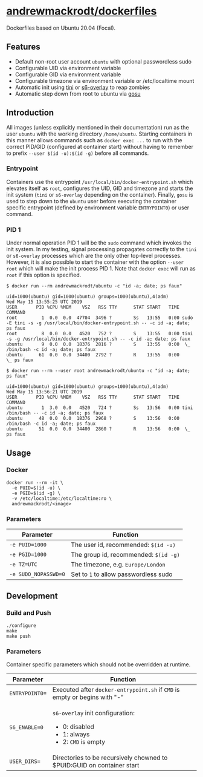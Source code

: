 # [andrewmackrodt/dockerfiles](https://github.com/andrewmackrodt/dockerfiles)

Dockerfiles based on Ubuntu 20.04 (Focal).

## Features

* Default non-root user account `ubuntu` with optional passwordless sudo
* Configurable UID via environment variable
* Configurable GID via environment variable
* Configurable timezone via environment variable or /etc/localtime mount
* Automatic init using [tini][tini] or [s6-overlay][s6] to reap zombies
* Automatic step down from root to ubuntu via [gosu][gosu]

[tini]: https://github.com/krallin/tini
[s6]: https://github.com/just-containers/s6-overlay
[gosu]: https://github.com/tianon/gosu

## Introduction

All images (unless explicitly mentioned in their documentation) run as the user
`ubuntu` with the working directory `/home/ubuntu`. Starting containers in this
manner allows commands such as `docker exec ...` to run with the correct PID/GID
(configured at container start) without having to remember to prefix
`--user $(id -u):$(id -g)` before all commands.

### Entrypoint

Containers use the entrypoint `/usr/local/bin/docker-entrypoint.sh` which
elevates itself as `root`, configures the UID, GID and timezone and starts the
init system (`tini` or `s6-overlay` depending on the container). Finally, `gosu` is
used to step down to the `ubuntu` user before executing the container specific
entrypoint (defined by environment variable `ENTRYPOINT0`) or user command.

### PID 1

Under normal operation PID 1 will be the `sudo` command which invokes the init
system. In my testing, signal processing propagates correctly to the `tini` or
`s6-overlay` processes which are the only other top-level processes. However, it
is also possible to start the container with the option `--user root` which will
make the init process PID 1. Note that `docker exec` will run as `root` if this
option is specified.

```
$ docker run --rm andrewmackrodt/ubuntu -c "id -a; date; ps faux"

uid=1000(ubuntu) gid=1000(ubuntu) groups=1000(ubuntu),4(adm)
Wed May 15 13:55:25 UTC 2019
USER       PID %CPU %MEM    VSZ   RSS TTY      STAT START   TIME COMMAND
root         1  0.0  0.0  47704  3496 ?        Ss   13:55   0:00 sudo -E tini -s -g /usr/local/bin/docker-entrypoint.sh -- -c id -a; date; ps faux
root         8  0.0  0.0   4520   752 ?        S    13:55   0:00 tini -s -g /usr/local/bin/docker-entrypoint.sh -- -c id -a; date; ps faux
ubuntu       9  0.0  0.0  18376  2816 ?        S    13:55   0:00  \_ /bin/bash -c id -a; date; ps faux
ubuntu      61  0.0  0.0  34400  2792 ?        R    13:55   0:00      \_ ps faux

$ docker run --rm --user root andrewmackrodt/ubuntu -c "id -a; date; ps faux"

uid=1000(ubuntu) gid=1000(ubuntu) groups=1000(ubuntu),4(adm)
Wed May 15 13:56:21 UTC 2019
USER       PID %CPU %MEM    VSZ   RSS TTY      STAT START   TIME COMMAND
ubuntu       1  3.0  0.0   4520   724 ?        Ss   13:56   0:00 tini /bin/bash -- -c id -a; date; ps faux
ubuntu      48  0.0  0.0  18376  2968 ?        S    13:56   0:00 /bin/bash -c id -a; date; ps faux
ubuntu      51  0.0  0.0  34400  2860 ?        R    13:56   0:00  \_ ps faux

```

## Usage
<span data-message="dockerhub formatting fix"></span>
### Docker

```
docker run --rm -it \
  -e PUID=$(id -u) \
  -e PGID=$(id -g) \
  -v /etc/localtime:/etc/localtime:ro \
  andrewmackrodt/<image>
```

### Parameters

| Parameter | Function |
| --- | --- |
| `-e PUID=1000` | The user id, recommended: `$(id -u)` |
| `-e PGID=1000` | The group id, recommended: `$(id -g)` |
| `-e TZ=UTC` | The timezone, e.g. `Europe/London` |
| `-e SUDO_NOPASSWD=0` | Set to `1` to allow passwordless sudo |

## Development

### Build and Push

```
./configure
make
make push
```

### Parameters

Container specific parameters which should not be overridden at runtime.

| Parameter | Function |
| --- | --- |
| `ENTRYPOINT0=` | Executed after `docker-entrypoint.sh` if `CMD` is empty or begins with "-" |
| `S6_ENABLE=0` | <p>`s6-overlay` init configuration:</p><ul><li>0: disabled</li><li>1: always</li><li>2: `CMD` is empty</li></ul> |
| `USER_DIRS=` | Directories to be recursively chowned to $PUID:GUID on container start |
